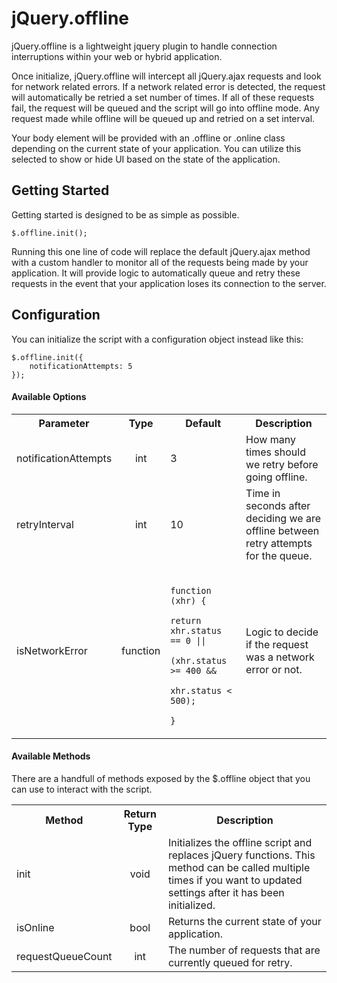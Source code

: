 # jQuery.offline
jQuery.offline is a lightweight jquery plugin to handle connection interruptions within your web or hybrid application.

Once initialize, jQuery.offline will intercept all jQuery.ajax requests and look for network related errors. If a network related error is detected, the request will automatically be retried a set number of times. If all of these requests fail, the request will be queued and the script will go into offline mode. Any request made while offline will be queued up and retried on a set interval.

Your body element will be provided with an .offline or .online class depending on the current state of your application. You can utilize this selected to show or hide UI based on the state of the application.

## Getting Started
Getting started is designed to be as simple as possible.
```
$.offline.init();
```
Running this one line of code will replace the default jQuery.ajax method with a custom handler to monitor all of the requests being made by your application. It will provide logic to automatically queue and retry these requests in the event that your application loses its connection to the server.

## Configuration
You can initialize the script with a configuration object instead like this:
```
$.offline.init({
    notificationAttempts: 5
});
```
#### Available Options
<table>
  <tbody>
    <tr>
      <th>Parameter</th>
      <th align="center">Type</th>
      <th>Default</th>
      <th>Description</th>
    </tr>
    <tr>
      <td>notificationAttempts</td>
      <td align="center">int</td>
      <td>3</td>
      <td>How many times should we retry before going offline.</td>
    </tr>
    <tr>
      <td>retryInterval</td>
      <td align="center">int</td>
      <td>10</td>
      <td>Time in seconds after deciding we are offline between retry attempts for the queue.</td>
    </tr>
    <tr>
      <td>isNetworkError</td>
      <td align="center">function</td>
      <td>
        <code>
            function (xhr) { 
                return xhr.status == 0 || 
                    (xhr.status >= 400 && 
                        xhr.status < 500); 
            }
        </code>
      </td>
      <td>Logic to decide if the request was a network error or not.</td>
    </tr>
  </tbody>
</table>

#### Available Methods
There are a handfull of methods exposed by the $.offline object that you can use to interact with the script.
 <table>
  <tbody>
    <tr>
      <th>Method</th>
      <th align="center">Return Type</th>
      <th>Description</th>
    </tr>
    <tr>
      <td>init</td>
      <td align="center">void</td>
      <td>
        Initializes the offline script and replaces jQuery functions. This method can be called multiple times if you want to updated settings after it has been initialized.
      </td>
    </tr>
    <tr>
      <td>isOnline</td>
      <td align="center">bool</td>
      <td>Returns the current state of your application.</td>
    </tr>
    <tr>
      <td>requestQueueCount</td>
      <td align="center">int</td>
      <td>The number of requests that are currently queued for retry.</td>
    </tr>
  </tbody>
</table>